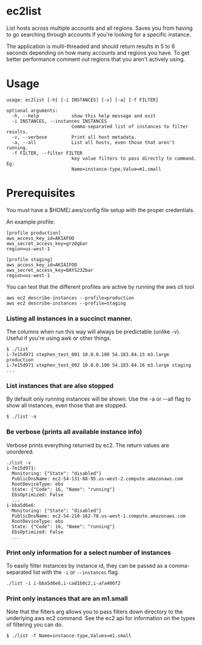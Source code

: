 ec2list
=======

List hosts across multiple accounts and all regions. Saves you from having to go searching through accounts if you're looking for a specific instance.

The application is multi-threaded and should return results in 5 to 6 seconds depending on how many accounts and regions you have. To get better performance comment out regions that you aren't actively using.

Usage
=====
```
usage: ec2list [-h] [-i INSTANCES] [-v] [-a] [-f FILTER]

optional arguments:
  -h, --help            show this help message and exit
  -i INSTANCES, --instances INSTANCES
                        Comma-separated list of instances to filter results.
  -v, --verbose         Print all host metadata.
  -a, --all             List all hosts, even those that aren't running.
  -f FILTER, --filter FILTER
                        key value filters to pass directly to command. Eg:
                        Name=instance-type,Value=m1.small
```

Prerequisites
=============
You must have a $HOME/.aws/config file setup with the proper credentials.

An example profile:
```
[profile production]
aws_access_key_id=AKIAFOO
aws_secret_access_key=grzOgbar
region=us-west-1

[profile staging]
aws_access_key_id=AKIAIFOO
aws_secret_access_key=BAYS232bar
region=us-west-1
```

You can test that the different profiles are active by running the aws cli tool
```
aws ec2 describe-instances --profile=production
aws ec2 describe-instances --profile=staging
```

### Listing all instances in a succinct manner.
The columns when run this way will always be predictable (unlike -v). Useful if you're using awk or other things.
```
$ ./list
i-7e15d971 stephen_test_001 10.0.0.100 54.183.84.15 m3.large production
i-7e15d971 stephen_test_002 10.0.0.100 54.183.84.16 m3.large staging
...
```

### List instances that are also stopped
By default only running instances will be shown. Use the -a or --all flag to show all instances, even those that are stopped.
```
$ ./list -a
```

### Be verbose (prints all available instance info)
Verbose prints everything returned by ec2. The return values are unordered.
```
./list -v
i-7e15d971:
  Monitoring: {"State": "disabled"}
  PublicDnsName: ec2-54-131-88-95.us-west-2.compute.amazonaws.com
  RootDeviceType: ebs
  State: {"Code": 16, "Name": "running"}
  EbsOptimized: False
  ...
i-bba5d6e6:
  Monitoring: {"State": "disabled"}
  PublicDnsName: ec2-54-210-162-78.us-west-1.compute.amazonaws.com
  RootDeviceType: ebs
  State: {"Code": 16, "Name": "running"}
  EbsOptimized: False
  ...
```

### Print only information for a select number of instances
To easily filter instances by instance id, they can be passed as a comma-separated list with the ```-i``` or ```--instances``` flag.
```
./list -i i-bba5d6e6,i-cad1b0c2,i-afa406f2
```

### Print only instances that are an m1.small
Note that the filters arg allows you to pass filters down directory to the underlying aws ec2 command. See the ec2 api for information on the types of filtering you can do.
```
$ ./list -f Name=instance-type,Values=m1.small
```
